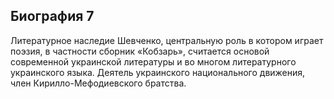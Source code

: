 ﻿---
name: Тарас Григорьевич Шевченко 7
birthdate: 09.03.1814
birthplace: Моринцы, Звенигородский уезд, Киевская губерния
deathdate: 10.03.1861
description: Украинский поэт и мыслитель. Известен также как художник, прозаик, этнограф и революционер-демократ
image: assets/img/shevchenko.png
---

## Биография 7
Литературное наследие Шевченко, центральную роль в котором играет поэзия, в частности сборник «Кобзарь», считается основой современной украинской литературы и во многом литературного украинского языка. Деятель украинского национального движения, член Кирилло-Мефодиевского братства.
